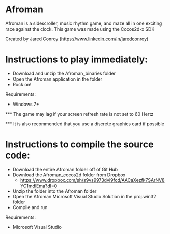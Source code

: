 Afroman
=======

Afroman is a sidescroller, music rhythm game, and maze all in one exciting race against the clock.
This game was made using the Cocos2d-x SDK

Created by Jared Conroy (https://www.linkedin.com/in/jaredconroy)

Instructions to play immediately:
=================================

- Download and unzip the Afroman_binaries folder
- Open the Afroman application in the folder
- Rock on!

Requirements:

- Windows 7+

*** The game may lag if your screen refresh rate is not set to 60 Hertz

*** It is also recommended that you use a discrete graphics card if possible

Instructions to compile the source code:
========================================

- Download the entire Afroman folder off of Git Hub
- Download the Afroman_cocos2d folder from Dropbox
	- https://www.dropbox.com/sh/s9vs9973dvi9fcd/AACaXezfk7SArNV8YC1mdlEma?dl=0
- Unzip the folder into the Afroman folder
- Open the Afroman Microsoft Visual Studio Solution in the proj.win32 folder
- Compile and run

Requirements:

- Microsoft Visual Studio
